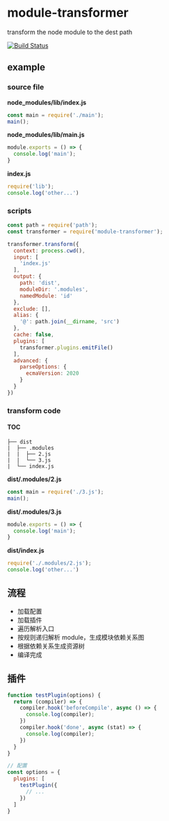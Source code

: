 # module-transformer
transform the node module to the dest path

[![Build Status](https://travis-ci.com/peakchen90/module-transformer.svg?branch=master)](https://travis-ci.com/peakchen90/module-transformer)

## example

### source file

**node_modules/lib/index.js**
```js
const main = require('./main');
main();
```

**node_modules/lib/main.js**
```js
module.exports = () => {
  console.log('main');
}
```

**index.js**
```js
require('lib');
console.log('other...')
```

### scripts
```js
const path = require('path');
const transformer = require('module-transformer');

transformer.transform({
  context: process.cwd(),
  input: [
    'index.js'
  ],
  output: {
    path: 'dist',
    moduleDir: '.modules',
    namedModule: 'id'
  },
  exclude: [],
  alias: {
    '@': path.join(__dirname, 'src')
  },
  cache: false,
  plugins: [
    transformer.plugins.emitFile()
  ],
  advanced: {
    parseOptions: {
      ecmaVersion: 2020
    }
  }
})
```

### transform code

#### TOC
```
├── dist
|  ├── .modules
|  |  ├── 2.js
|  |  └── 3.js
|  └── index.js
```

**dist/.modules/2.js**
```js
const main = require('./3.js');
main();
```

**dist/.modules/3.js**
```js
module.exports = () => {
  console.log('main');
}
```

**dist/index.js**
```js
require('./.modules/2.js');
console.log('other...')
```

## 流程

- 加载配置
- 加载插件
- 遍历解析入口
- 按规则递归解析 module，生成模块依赖关系图
- 根据依赖关系生成资源树
- 编译完成

## 插件
```js
function testPlugin(options) {
  return (compiler) => {
    compiler.hook('beforeCompile', async () => {
      console.log(compiler);
    })
    compiler.hook('done', async (stat) => {
      console.log(compiler);
    })
  }
}

// 配置
const options = {
  plugins: [
    testPlugin({
      // ...
    })
  ]
}
```

